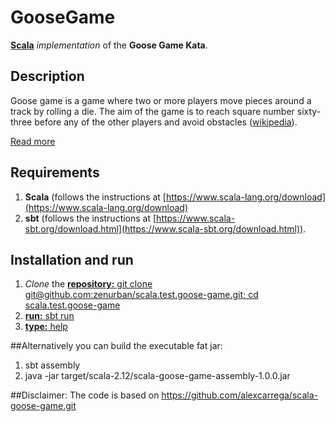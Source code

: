 # GooseGame

[**Scala**](https://www.scala-lang.org) _implementation_ of the **Goose Game Kata**.

## Description

Goose game is a game where two or more players move pieces around a track by rolling a die. The aim of the game is to reach square number sixty-three before any of the other players and avoid obstacles ([wikipedia](https://en.wikipedia.org/wiki/Game_of_the_Goose)).

[Read more](GooseGame.md)

## Requirements

1. **Scala** (follows the instructions at [https://www.scala-lang.org/download](https://www.scala-lang.org/download)
2. **sbt** (follows the instructions at  [https://www.scala-sbt.org/download.html](https://www.scala-sbt.org/download.html)).

## Installation and run

1. _Clone_ the [**repository:** git clone git@github.com:zenurban/scala.test.goose-game.git; cd scala.test.goose-game]() 
2. [**run:** sbt run]()
3. [**type:** help]()

##Alternatively you can build the executable fat jar:
1. sbt assembly 
2. java -jar target/scala-2.12/scala-goose-game-assembly-1.0.0.jar

##Disclaimer:
The code is based on https://github.com/alexcarrega/scala-goose-game.git
